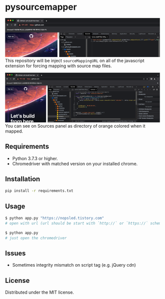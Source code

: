 # pysourcemapper
![injected source map](assets/injected-mapper.png)
This repository will be inject `sourceMappingURL` on all of the javascript extension for forcing mapping with source map files.

![injected source map](assets/mapped-img.png)
You can see on Sources panel as directory of orange colored when it mapped.

## Requirements
* Python 3.7.3 or higher.
* Chromedriver with matched version on your installed chrome.

## Installation
```bash
pip install -r requirements.txt
```

## Usage
```bash
$ python app.py "https://nopsled.tistory.com"
# open with url (url should be start with `http://` or `https://` scheme)
```

```bash
$ python app.py
# just open the chromedriver
```

## Issues
* Sometimes integrity mismatch on script tag (e.g. jQuery cdn)


## License
Distributed under the MIT license.